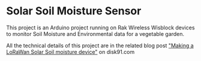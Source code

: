 # Solar Soil Moisture Sensor

This project is an Arduino project running on Rak Wireless Wisblock devices to monitor Soil Moisture and Environmental data for a vegetable garden.

All the technical details of this project are in the related blog post ["Making a LoRaWan Solar Soil moisture device"](https://www.disk91.com/?p=5216) on disk91.com

